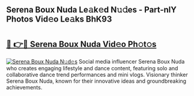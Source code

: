 ## Serena Boux Nuda Le𝚊k𝚎d N𝚞𝚍es - Part-nlY Photos Vid𝚎o Le𝚊ks BhK93

# <h2><a href="http://fbg3bc.evod.top/?m=Serena+Boux+Nuda">🔗 👉🔴 Serena Boux Nuda Vid𝚎o Ph𝚘t𝚘s</a></h2>

[![Serena Boux Nuda N𝚞d𝚎s](https://i.imgur.com/8V9OHl7.gif)](http://fbg3bc.evod.top/?m=Serena+Boux+Nuda)
Social media influencer Serena Boux Nuda who creates engaging lifestyle and dance content, featuring solo and collaborative dance trend performances and mini vlogs. Visionary thinker Serena Boux Nuda, known for their innovative ideas and groundbreaking achievements. 
